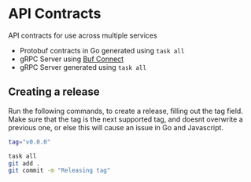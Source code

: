 # API Contracts

API contracts for use across multiple services

- Protobuf contracts in Go generated using `task all`
- gRPC Server using [Buf Connect](https://connect.build/docs/introduction)
- gRPC Server generated using `task all`

## Creating a release

Run the following commands, to create a release, filling out the tag field. Make sure that the tag is the next supported tag, and doesnt overwrite a previous one, or else this will cause an issue in Go and Javascript.

```bash
tag="v0.0.0"
```

```bash
task all
git add .
git commit -m "Releasing tag"
```
